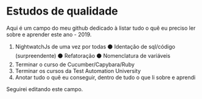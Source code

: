 # Estudos de qualidade

Aqui é um campo do meu github dedicado à listar tudo o quê eu preciso ler sobre e aprender este ano - 2019.

1. NightwatchJs de uma vez por todas
:black_circle: Identação de sql/código (surpreendente)
:black_circle: Refatoração
:black_circle: Nomenclatura de variáveis
 2. Terminar o curso de Cucumber/Capybara/Ruby
 3. Terminar os cursos da Test Automation University
 4. Anotar tudo o quê eu conseguir, dentro de tudo o que li sobre e aprendi
 
 
 Seguirei editando este campo.
